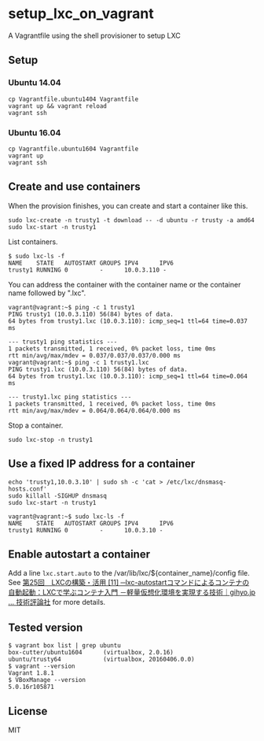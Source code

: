 setup_lxc_on_vagrant
====================

A Vagrantfile using the shell provisioner to setup LXC

## Setup

### Ubuntu 14.04

```
cp Vagrantfile.ubuntu1404 Vagrantfile
vagrant up && vagrant reload
vagrant ssh
```

### Ubuntu 16.04

```
cp Vagrantfile.ubuntu1604 Vagrantfile
vagrant up
vagrant ssh
```

## Create and use containers

When the provision finishes, you can create and start a container like this.

```
sudo lxc-create -n trusty1 -t download -- -d ubuntu -r trusty -a amd64
sudo lxc-start -n trusty1
```

List containers.

```
$ sudo lxc-ls -f
NAME    STATE   AUTOSTART GROUPS IPV4      IPV6
trusty1 RUNNING 0         -      10.0.3.110 -
```

You can address the container with the container name or the container name followed by ".lxc".

```
vagrant@vagrant:~$ ping -c 1 trusty1
PING trusty1 (10.0.3.110) 56(84) bytes of data.
64 bytes from trusty1.lxc (10.0.3.110): icmp_seq=1 ttl=64 time=0.037 ms

--- trusty1 ping statistics ---
1 packets transmitted, 1 received, 0% packet loss, time 0ms
rtt min/avg/max/mdev = 0.037/0.037/0.037/0.000 ms
vagrant@vagrant:~$ ping -c 1 trusty1.lxc
PING trusty1.lxc (10.0.3.110) 56(84) bytes of data.
64 bytes from trusty1.lxc (10.0.3.110): icmp_seq=1 ttl=64 time=0.064 ms

--- trusty1.lxc ping statistics ---
1 packets transmitted, 1 received, 0% packet loss, time 0ms
rtt min/avg/max/mdev = 0.064/0.064/0.064/0.000 ms
```

Stop a container.

```
sudo lxc-stop -n trusty1
```

## Use a fixed IP address for a container

```
echo 'trusty1,10.0.3.10' | sudo sh -c 'cat > /etc/lxc/dnsmasq-hosts.conf'
sudo killall -SIGHUP dnsmasq
sudo lxc-start -n trusty1
```

```
vagrant@vagrant:~$ sudo lxc-ls -f
NAME    STATE   AUTOSTART GROUPS IPV4      IPV6
trusty1 RUNNING 0         -      10.0.3.10 -
```

## Enable autostart a container

Add a line `lxc.start.auto` to the /var/lib/lxc/${container_name}/config file.
See [第25回　LXCの構築・活用 \[11\] ─lxc-autostartコマンドによるコンテナの自動起動：LXCで学ぶコンテナ入門 －軽量仮想化環境を実現する技術｜gihyo.jp … 技術評論社](http://gihyo.jp/admin/serial/01/linux_containers/0025?page=1) for more details.

## Tested version

```
$ vagrant box list | grep ubuntu
box-cutter/ubuntu1604      (virtualbox, 2.0.16)
ubuntu/trusty64            (virtualbox, 20160406.0.0)
$ vagrant --version
Vagrant 1.8.1
$ VBoxManage --version
5.0.16r105871
```

## License
MIT
